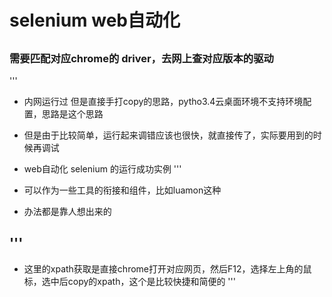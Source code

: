 # selenium  web自动化
## 

 

### 需要匹配对应chrome的 driver，去网上查对应版本的驱动

'''
- 内网运行过  但是直接手打copy的思路，pytho3.4云桌面环境不支持环境配置，思路是这个思路
- 但是由于比较简单，运行起来调错应该也很快，就直接传了，实际要用到的时候再调试
- web自动化 selenium 的运行成功实例
'''


- 可以作为一些工具的衔接和组件，比如luamon这种

- 办法都是靠人想出来的

'''
- 
- 这里的xpath获取是直接chrome打开对应网页，然后F12，选择左上角的鼠标，选中后copy的xpath，这个是比较快捷和简便的
'''



